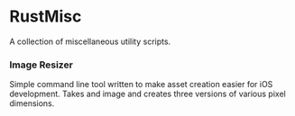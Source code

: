 # RustMisc

A collection of miscellaneous utility scripts.

### Image Resizer
Simple command line tool written to make asset creation easier for iOS development. Takes and image and creates three versions of various pixel dimensions.
